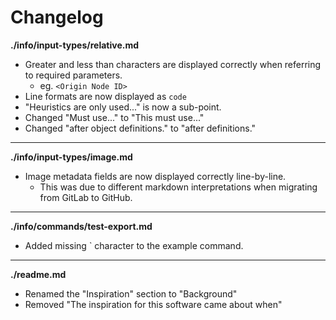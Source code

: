 # Changelog

**./info/input-types/relative.md**
* Greater and less than characters are displayed correctly when referring to required parameters.
	* eg. `<Origin Node ID>`
* Line formats are now displayed as `code`
* "Heuristics are only used..." is now a sub-point.
* Changed "Must use..." to "This must use..."
* Changed "after object definitions." to "after definitions."

---

**./info/input-types/image.md**
* Image metadata fields are now displayed correctly line-by-line.
	* This was due to different markdown interpretations when migrating from GitLab to GitHub.

---

**./info/commands/test-export.md**
* Added missing \` character to the example command.

---

**./readme.md**
* Renamed the "Inspiration" section to "Background"
* Removed "The inspiration for this software came about when"
